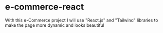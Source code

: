 # e-commerce-react
With this e-Commerce project I will use "React.js" and "Tailwind" libraries to make the page more dynamic and looks beautiful

